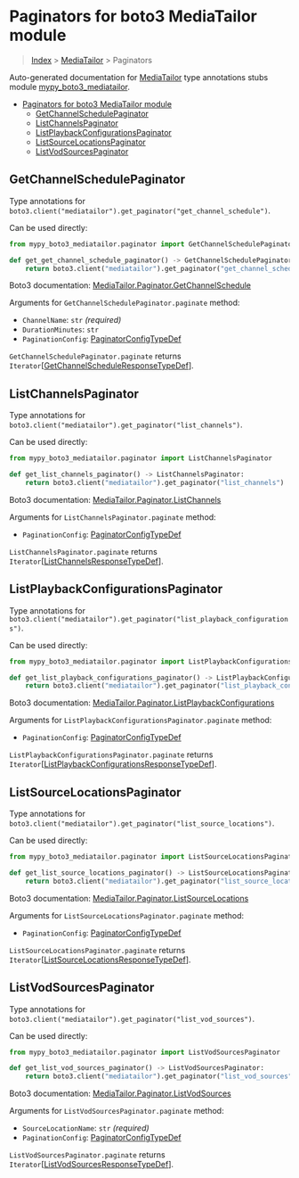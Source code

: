 # Paginators for boto3 MediaTailor module

> [Index](..) > [MediaTailor](.) > Paginators

Auto-generated documentation for
[MediaTailor](https://boto3.amazonaws.com/v1/documentation/api/1.17.77/reference/services/mediatailor.html#MediaTailor)
type annotations stubs module
[mypy_boto3_mediatailor](https://pypi.org/project/mypy-boto3-mediatailor/).

- [Paginators for boto3 MediaTailor module](#paginators-for-boto3-mediatailor-module)
  - [GetChannelSchedulePaginator](#getchannelschedulepaginator)
  - [ListChannelsPaginator](#listchannelspaginator)
  - [ListPlaybackConfigurationsPaginator](#listplaybackconfigurationspaginator)
  - [ListSourceLocationsPaginator](#listsourcelocationspaginator)
  - [ListVodSourcesPaginator](#listvodsourcespaginator)

## GetChannelSchedulePaginator

Type annotations for
`boto3.client("mediatailor").get_paginator("get_channel_schedule")`.

Can be used directly:

```python
from mypy_boto3_mediatailor.paginator import GetChannelSchedulePaginator

def get_get_channel_schedule_paginator() -> GetChannelSchedulePaginator:
    return boto3.client("mediatailor").get_paginator("get_channel_schedule")
```

Boto3 documentation:
[MediaTailor.Paginator.GetChannelSchedule](https://boto3.amazonaws.com/v1/documentation/api/1.17.77/reference/services/mediatailor.html#MediaTailor.Paginator.GetChannelSchedule)

Arguments for `GetChannelSchedulePaginator.paginate` method:

- `ChannelName`: `str` *(required)*
- `DurationMinutes`: `str`
- `PaginationConfig`:
  [PaginatorConfigTypeDef](./type_defs.md#paginatorconfigtypedef)

`GetChannelSchedulePaginator.paginate` returns
`Iterator`\[[GetChannelScheduleResponseTypeDef](./type_defs.md#getchannelscheduleresponsetypedef)\].

## ListChannelsPaginator

Type annotations for
`boto3.client("mediatailor").get_paginator("list_channels")`.

Can be used directly:

```python
from mypy_boto3_mediatailor.paginator import ListChannelsPaginator

def get_list_channels_paginator() -> ListChannelsPaginator:
    return boto3.client("mediatailor").get_paginator("list_channels")
```

Boto3 documentation:
[MediaTailor.Paginator.ListChannels](https://boto3.amazonaws.com/v1/documentation/api/1.17.77/reference/services/mediatailor.html#MediaTailor.Paginator.ListChannels)

Arguments for `ListChannelsPaginator.paginate` method:

- `PaginationConfig`:
  [PaginatorConfigTypeDef](./type_defs.md#paginatorconfigtypedef)

`ListChannelsPaginator.paginate` returns
`Iterator`\[[ListChannelsResponseTypeDef](./type_defs.md#listchannelsresponsetypedef)\].

## ListPlaybackConfigurationsPaginator

Type annotations for
`boto3.client("mediatailor").get_paginator("list_playback_configurations")`.

Can be used directly:

```python
from mypy_boto3_mediatailor.paginator import ListPlaybackConfigurationsPaginator

def get_list_playback_configurations_paginator() -> ListPlaybackConfigurationsPaginator:
    return boto3.client("mediatailor").get_paginator("list_playback_configurations")
```

Boto3 documentation:
[MediaTailor.Paginator.ListPlaybackConfigurations](https://boto3.amazonaws.com/v1/documentation/api/1.17.77/reference/services/mediatailor.html#MediaTailor.Paginator.ListPlaybackConfigurations)

Arguments for `ListPlaybackConfigurationsPaginator.paginate` method:

- `PaginationConfig`:
  [PaginatorConfigTypeDef](./type_defs.md#paginatorconfigtypedef)

`ListPlaybackConfigurationsPaginator.paginate` returns
`Iterator`\[[ListPlaybackConfigurationsResponseTypeDef](./type_defs.md#listplaybackconfigurationsresponsetypedef)\].

## ListSourceLocationsPaginator

Type annotations for
`boto3.client("mediatailor").get_paginator("list_source_locations")`.

Can be used directly:

```python
from mypy_boto3_mediatailor.paginator import ListSourceLocationsPaginator

def get_list_source_locations_paginator() -> ListSourceLocationsPaginator:
    return boto3.client("mediatailor").get_paginator("list_source_locations")
```

Boto3 documentation:
[MediaTailor.Paginator.ListSourceLocations](https://boto3.amazonaws.com/v1/documentation/api/1.17.77/reference/services/mediatailor.html#MediaTailor.Paginator.ListSourceLocations)

Arguments for `ListSourceLocationsPaginator.paginate` method:

- `PaginationConfig`:
  [PaginatorConfigTypeDef](./type_defs.md#paginatorconfigtypedef)

`ListSourceLocationsPaginator.paginate` returns
`Iterator`\[[ListSourceLocationsResponseTypeDef](./type_defs.md#listsourcelocationsresponsetypedef)\].

## ListVodSourcesPaginator

Type annotations for
`boto3.client("mediatailor").get_paginator("list_vod_sources")`.

Can be used directly:

```python
from mypy_boto3_mediatailor.paginator import ListVodSourcesPaginator

def get_list_vod_sources_paginator() -> ListVodSourcesPaginator:
    return boto3.client("mediatailor").get_paginator("list_vod_sources")
```

Boto3 documentation:
[MediaTailor.Paginator.ListVodSources](https://boto3.amazonaws.com/v1/documentation/api/1.17.77/reference/services/mediatailor.html#MediaTailor.Paginator.ListVodSources)

Arguments for `ListVodSourcesPaginator.paginate` method:

- `SourceLocationName`: `str` *(required)*
- `PaginationConfig`:
  [PaginatorConfigTypeDef](./type_defs.md#paginatorconfigtypedef)

`ListVodSourcesPaginator.paginate` returns
`Iterator`\[[ListVodSourcesResponseTypeDef](./type_defs.md#listvodsourcesresponsetypedef)\].
